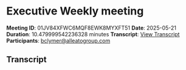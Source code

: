# Executive Weekly meeting
**Meeting ID**: 01JV84XFWC6MQF8EWK8MYXFT51
**Date**: 2025-05-21
**Duration**: 10.479999542236328 minutes
**Transcript**: [View Transcript](https://app.fireflies.ai/view/01JV84XFWC6MQF8EWK8MYXFT51)
**Participants**: bclymer@alleatogroup.com

## Transcript